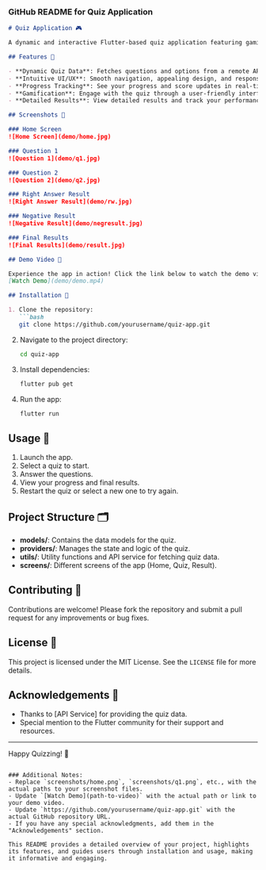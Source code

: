 ### GitHub README for Quiz Application

```markdown
# Quiz Application 🎮

A dynamic and interactive Flutter-based quiz application featuring gamification elements. This app fetches quiz data from an API and offers an intuitive user experience with real-time score updates, progress tracking, and comprehensive results. Perfect for learning, fun, and challenge!

## Features 🌟

- **Dynamic Quiz Data**: Fetches questions and options from a remote API.
- **Intuitive UI/UX**: Smooth navigation, appealing design, and responsive layout.
- **Progress Tracking**: See your progress and score updates in real-time.
- **Gamification**: Engage with the quiz through a user-friendly interface.
- **Detailed Results**: View detailed results and track your performance.

## Screenshots 📸

### Home Screen
![Home Screen](demo/home.jpg)

### Question 1
![Question 1](demo/q1.jpg)

### Question 2
![Question 2](demo/q2.jpg)

### Right Answer Result
![Right Answer Result](demo/rw.jpg)

### Negative Result
![Negative Result](demo/negresult.jpg)

### Final Results
![Final Results](demo/result.jpg)

## Demo Video 🎥

Experience the app in action! Click the link below to watch the demo video:
[Watch Demo](demo/demo.mp4)

## Installation 🚀

1. Clone the repository:
   ```bash
   git clone https://github.com/yourusername/quiz-app.git
   ```
2. Navigate to the project directory:
   ```bash
   cd quiz-app
   ```
3. Install dependencies:
   ```bash
   flutter pub get
   ```
4. Run the app:
   ```bash
   flutter run
   ```

## Usage 📖

1. Launch the app.
2. Select a quiz to start.
3. Answer the questions.
4. View your progress and final results.
5. Restart the quiz or select a new one to try again.

## Project Structure 🗂

- **models/**: Contains the data models for the quiz.
- **providers/**: Manages the state and logic of the quiz.
- **utils/**: Utility functions and API service for fetching quiz data.
- **screens/**: Different screens of the app (Home, Quiz, Result).

## Contributing 🤝

Contributions are welcome! Please fork the repository and submit a pull request for any improvements or bug fixes.

## License 📜

This project is licensed under the MIT License. See the `LICENSE` file for more details.

## Acknowledgements 🙌

- Thanks to [API Service] for providing the quiz data.
- Special mention to the Flutter community for their support and resources.

---

Happy Quizzing! 🧠
```

### Additional Notes:
- Replace `screenshots/home.png`, `screenshots/q1.png`, etc., with the actual paths to your screenshot files.
- Update `[Watch Demo](path-to-video)` with the actual path or link to your demo video.
- Update `https://github.com/yourusername/quiz-app.git` with the actual GitHub repository URL.
- If you have any special acknowledgments, add them in the "Acknowledgements" section.

This README provides a detailed overview of your project, highlights its features, and guides users through installation and usage, making it informative and engaging.
